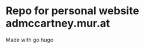 Repo for personal website admccartney.mur.at
===============================================================================

Made with go hugo  
